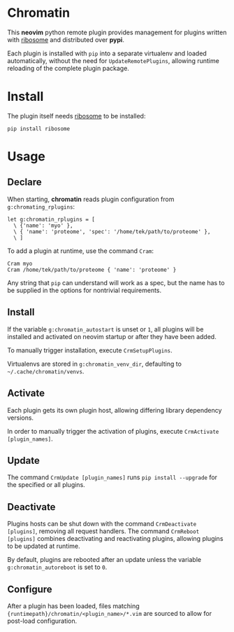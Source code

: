 # Chromatin

This **neovim** python remote plugin provides management for plugins written with [ribosome] and distributed over
**pypi**.

Each plugin is installed with `pip` into a separate virtualenv and loaded automatically, without the need for
`UpdateRemotePlugins`, allowing runtime reloading of the complete plugin package.

# Install

The plugin itself needs [ribosome] to be installed:

```
pip install ribosome
```

# Usage

## Declare
When starting, **chromatin** reads plugin configuration from `g:chromating_rplugins`:

```viml
let g:chromatin_rplugins = [
  \ {'name': 'myo' },
  \ { 'name': 'proteome', 'spec': '/home/tek/path/to/proteome' },
  \ ]
```

To add a plugin at runtime, use the command `Cram`:

```
Cram myo
Cram /home/tek/path/to/proteome { 'name': 'proteome' }
```

Any string that `pip` can understand will work as a spec, but the name has to be supplied in the options for nontrivial
requirements.

## Install

If the variable `g:chromatin_autostart` is unset or `1`, all plugins will be installed and activated on neovim startup
or after they have been added.

To manually trigger installation, execute `CrmSetupPlugins`.

Virtualenvs are stored in `g:chromatin_venv_dir`, defaulting to `~/.cache/chromatin/venvs`.

## Activate

Each plugin gets its own plugin host, allowing differing library dependency versions.

In order to manually trigger the activation of plugins, execute `CrmActivate [plugin_names]`.

## Update

The command `CrmUpdate [plugin_names]` runs `pip install --upgrade` for the specified or all plugins.

## Deactivate

Plugins hosts can be shut down with the command `CrmDeactivate [plugins]`, removing all request handlers. The command
`CrmReboot [plugins]` combines deactivating and reactivating plugins, allowing plugins to be updated at runtime.

By default, plugins are rebooted after an update unless the variable `g:chromatin_autoreboot` is set to `0`.

## Configure

After a plugin has been loaded, files matching `{runtimepath}/chromatin/<plugin_name>/*.vim` are sourced to allow for
post-load configuration.

[ribosome]: https://github.com/tek/ribosome

